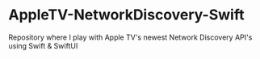 # AppleTV-NetworkDiscovery-Swift
 Repository where I play with Apple TV's newest Network Discovery API's using Swift & SwiftUI
